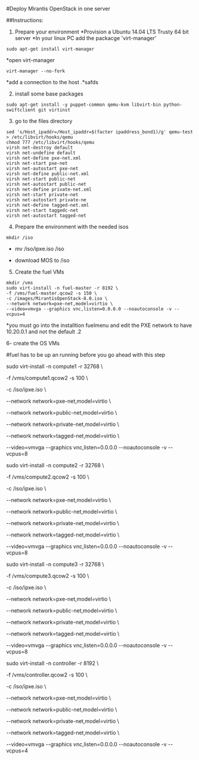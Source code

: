 #Deploy Mirantis OpenStack in one server

##Instructions:

1. Prepare your environment
*Provision a Ubuntu 14.04 LTS Trusty 64 bit server
*In your linux PC add the packacge 'virt-manager' 
```
sudo apt-get install virt-manager
```
*open virt-manager
```
virt-manager --no-fork
```
*add a connection to the host
.*safds

2. install some base packages 

```
sudo apt-get install -y puppet-common qemu-kvm libvirt-bin python-swiftclient git virtinst
```

3. go to the files directory

```
sed 's/Host_ipaddr=/Host_ipaddr=$(facter ipaddress_bond1)/g' qemu-test > /etc/libvirt/hooks/qemu
chmod 777 /etc/libvirt/hooks/qemu
virsh net-destroy default
virsh net-undefine default
virsh net-define pxe-net.xml
virsh net-start pxe-net
virsh net-autostart pxe-net
virsh net-define public-net.xml
virsh net-start public-net
virsh net-autostart public-net
virsh net-define private-net.xml
virsh net-start private-net
virsh net-autostart private-ne
virsh net-define tagged-net.xml
virsh net-start taggedc-net
virsh net-autostart tagged-net
```

4. Prepare the environment with the needed isos

```
mkdir /iso
```

* mv <your-git-clone-location>/iso/ipxe.iso /iso
  
* download MOS to /iso

5. Create the fuel VMs

```
mkdir /vms
sudo virt-install -n fuel-master -r 8192 \
-f /vms/fuel-master.qcow2 -s 150 \
-c /images/MirantisOpenStack-8.0.iso \
--network network=pxe-net,model=virtio \
--video=vmvga --graphics vnc,listen=0.0.0.0 --noautoconsole -v --vcpus=4
```
*you must go into the installtion fuelmenu and edit the PXE network to have 10.20.0.1 and not the default .2

6- create the OS VMs

#fuel has to be up an running before you go ahead with this step

sudo virt-install -n compute1 -r 32768 \

-f /vms/compute1.qcow2 -s 100 \

-c /iso/ipxe.iso \

--network network=pxe-net,model=virtio \

--network network=public-net,model=virtio \

--network network=private-net,model=virtio \

--network network=tagged-net,model=virtio \

--video=vmvga --graphics vnc,listen=0.0.0.0 --noautoconsole -v --vcpus=8

sudo virt-install -n compute2 -r 32768 \

-f /vms/compute2.qcow2 -s 100 \

-c /iso/ipxe.iso \

--network network=pxe-net,model=virtio \

--network network=public-net,model=virtio \

--network network=private-net,model=virtio \

--network network=tagged-net,model=virtio \

--video=vmvga --graphics vnc,listen=0.0.0.0 --noautoconsole -v --vcpus=8


sudo virt-install -n compute3 -r 32768 \

-f /vms/compute3.qcow2 -s 100 \

-c /iso/ipxe.iso \

--network network=pxe-net,model=virtio \

--network network=public-net,model=virtio \

--network network=private-net,model=virtio \

--network network=tagged-net,model=virtio \

--video=vmvga --graphics vnc,listen=0.0.0.0 --noautoconsole -v --vcpus=8

sudo virt-install -n controller -r 8192 \

-f /vms/controller.qcow2 -s 100 \

-c /iso/ipxe.iso \

--network network=pxe-net,model=virtio \

--network network=public-net,model=virtio \

--network network=private-net,model=virtio \

--network network=tagged-net,model=virtio \

--video=vmvga --graphics vnc,listen=0.0.0.0 --noautoconsole -v --vcpus=4


